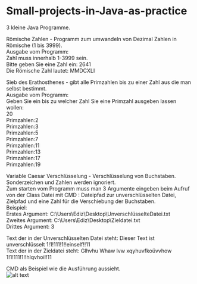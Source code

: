 # Small-projects-in-Java-as-practice
3 kleine Java Programme.

Römische Zahlen - Programm zum umwandeln von Dezimal Zahlen in Römische (1 bis 3999).\
Ausgabe vom Programm:\
Zahl muss innerhalb 1-3999 sein.\
Bitte geben Sie eine Zahl ein: 2641\
Die Römische Zahl lautet: MMDCXLI


Sieb des Erathosthenes - gibt alle Primzahlen bis zu einer Zahl aus die man selbst bestimmt.\
Ausgabe vom Programm:\
Geben Sie ein bis zu welcher Zahl Sie eine Primzahl ausgeben lassen wollen: \
20\
Primzahlen:2\
Primzahlen:3\
Primzahlen:5\
Primzahlen:7\
Primzahlen:11\
Primzahlen:13\
Primzahlen:17\
Primzahlen:19

Variable Caesar Verschlüsselung  - Verschlüsselung von Buchstaben. Sonderzeichen und Zahlen werden ignoriert.\
Zum starten vom Programm muss man 3 Argumente eingeben beim Aufruf von der Class Datei mit CMD : Dateipfad zur unverschlüsselten Datei, Zielpfad und eine Zahl für die Verschiebung der Buchstaben.\
Beispiel:\
Erstes Argument: C:\Users\Ediz\Desktop\UnverschlüsselteDatei.txt\
Zweites Argument: C:\Users\Ediz\Desktop\Zieldatei.txt\
Drittes Argument: 3

Text der in der Unverschlüsselten Datei steht: Dieser Text ist unverschlüsselt 1!1!111!1!!einself!!11\
Text der in der Zieldatei steht: Glhvhu Whaw lvw xqyhuvfkoüvvhow 1!1!111!1!!hlqvhoi!!11

CMD als Beispiel wie die Ausführung aussieht.\
![alt text](https://i.imgur.com/iZJeCsC.png)


